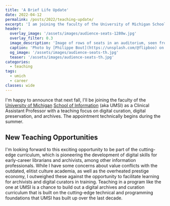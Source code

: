 ```yaml
---
title: 'A Brief Life Update'
date: 2022-04-12
permalink: /posts/2022/teaching-update/
excerpt: 'I am joining the faculty of the University of Michigan School of Information in fall 2022 to teach archives and digital curation.'
header:
  overlay_image: '/assets/images/audience-seats-1280w.jpg'
  overlay_filter: 0.3
  image_description: 'Image of rows of seats in an auditorium, seen from above. One person, studying a musical score and wearing a black long-sleeved shirt, is visible sitting in one of the seats.'
  caption: 'Photo by [Philippe Bout](https://unsplash.com/@flipboo) on [Unsplash](https://unsplash.com/photos/93W0xn4961g)'
  og_image: '/assets/images/audience-seats-th.jpg'
  teaser: '/assets/images/audience-seats-th.jpg' 
categories:
  - teaching
tags:
  - umich
  - career
classes: wide
---
```


I'm happy to announce that next fall,
I'll be joining the faculty of the [University of Michigan](https://www.umich.edu/) [School of Information](https://si.umich.edu/) (aka UMSI)
as a Clinical Assistant Professor with a teaching focus on digital curation,
digital preservation, and archives. The appointment technically begins during the summer. 

## New Teaching Opportunities

I'm looking forward to this exciting opportunity to be part of
the cutting-edge curriculum, which is pioneering the development of 
digital skills for early-career librarians and archivists, among other
information professionals. 
While I have some concerns about value conflicts with the outdated, elitist culture academia, as well as the overheated prestige economy, 
I outweighed these against
the opportunity to facilitate learning for archivists and digital curators
in training.
Teaching in a program like the one at UMSI is a chance to build out a digital archives and curation curriculum
that is built on the cutting-edge technical and programming foundations
that UMSI has built up over the last decade.

